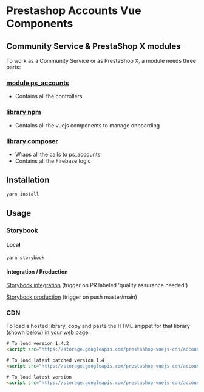 # Prestashop Accounts Vue Components

## Community Service & PrestaShop X modules

To work as a Community Service or as PrestaShop X, a module needs three parts:

### [module ps_accounts](http://github.com/PrestaShopCorp/ps_accounts)

* Contains all the controllers

### [library npm](http://github.com/PrestaShopCorp/prestashop_accounts_vue_components)

* Contains all the vuejs components to manage onboarding

### [library composer](http://github.com/PrestaShopCorp/prestashop_accounts_auth)

* Wraps all the calls to ps_accounts
* Contains all the Firebase logic

## Installation

```bash
yarn install
```

## Usage

### Storybook

#### Local

```bash
yarn storybook
```

#### Integration / Production

[Storybook integration](https://storybook-accounts.distribution-integration.prestashop.net/) (trigger on PR labeled 'quality assurance needed')

[Storybook production](https://storybook-accounts.distribution.prestashop.net/) (trigger on push master/main)

### CDN

To load a hosted library, copy and paste the HTML snippet for that library (shown below) in your web page.

```html
# To load version 1.4.2
<script src="https://storage.googleapis.com/prestashop-vuejs-cdn/accounts/1.4.2/prestashop_accounts_vue_components.min.js"></script>

# To load latest patched version 1.4 
<script src="https://storage.googleapis.com/prestashop-vuejs-cdn/accounts/1.4.x/prestashop_accounts_vue_components.min.js"></script>

# To load latest version
<script src="https://storage.googleapis.com/prestashop-vuejs-cdn/accounts/1.x.x/prestashop_accounts_vue_components.min.js"></script>
```
